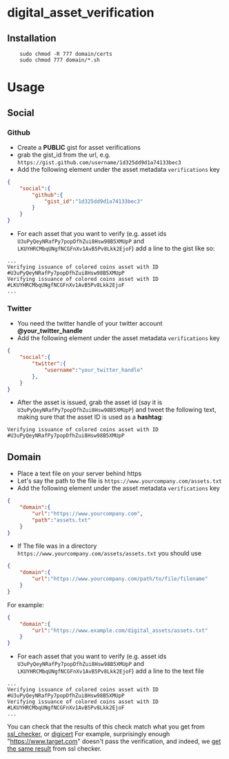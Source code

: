 # digital_asset_verification

## Installation
```Batchfile	
	sudo chmod -R 777 domain/certs
	sudo chmod 777 domain/*.sh
```

# Usage
## Social
### Github
* Create a **PUBLIC** gist for asset verifications
* grab the gist_id from the url, e.g. `https://gist.github.com/username/1d325dd9d1a74133bec3`
* Add the following element under the asset metadata `verifications` key
```JSON
{
	"social":{	
		"github":{			
			"gist_id":"1d325dd9d1a74133bec3"
		}
	}
}	
``` 
* For each asset that you want to verify (e.g. asset ids `U3uPyQeyNRafPy7popDfhZui8Hsw98B5XMUpP` and `LKUYHRCMbqUNgfNCGFnXv1AvB5Pv8Lkk2EjoF`) add a line to the gist like so:
```
...
Verifying issuance of colored coins asset with ID #U3uPyQeyNRafPy7popDfhZui8Hsw98B5XMUpP
Verifying issuance of colored coins asset with ID #LKUYHRCMbqUNgfNCGFnXv1AvB5Pv8Lkk2EjoF
...

```


### Twitter

* You need the twitter handle of your twitter account **@your_twitter_handle**
* Add the following element under the asset metadata `verifications` key
```JSON
{	
	"social":{		
		"twitter":{			
			"username":"your_twitter_handle"
		},
	}
}
```

* After the asset is issued, grab the asset id (say it is `U3uPyQeyNRafPy7popDfhZui8Hsw98B5XMUpP`) and tweet the following text, making sure that the asset ID is used as a **hashtag**:

```Text
Verifying issuance of colored coins asset with ID #U3uPyQeyNRafPy7popDfhZui8Hsw98B5XMUpP
```

## Domain

* Place a text file on your server behind https
* Let's say the path to the file is `https://www.yourcompany.com/assets.txt`
* Add the following element under the asset metadata `verifications` key
```JSON
{	
	"domain":{
		"url":"https://www.yourcompany.com",
		"path":"assets.txt"
	}
}
```
* If The file was in a directory `https://www.yourcompany.com/assets/assets.txt` you should use 
```JSON
{	
	"domain":{
		"url":"https://www.yourcompany.com/path/to/file/filename"		
	}
}
```
For example:

```JSON
{	
	"domain":{
		"url":"https://www.example.com/digital_assets/assets.txt"		
	}
}
```

* For each asset that you want to verify (e.g. asset ids `U3uPyQeyNRafPy7popDfhZui8Hsw98B5XMUpP` and `LKUYHRCMbqUNgfNCGFnXv1AvB5Pv8Lkk2EjoF`) add a line to the text file
```
...
Verifying issuance of colored coins asset with ID #U3uPyQeyNRafPy7popDfhZui8Hsw98B5XMUpP
Verifying issuance of colored coins asset with ID #LKUYHRCMbqUNgfNCGFnXv1AvB5Pv8Lkk2EjoF
...

```

You can check that the results of this check match what you get from [ssl_checker](https://www.sslshopper.com/ssl-checker.html), or [digicert](https://www.digicert.com/help/)
For example, surprisingly enough "https://www.target.com" doesn't pass the verification, and indeed, we [get the same result](https://www.sslshopper.com/ssl-checker.html#hostname=https://www.target.com) from ssl checker.